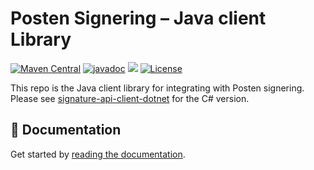 # Posten Signering – Java client Library
[![Maven Central](https://maven-badges.herokuapp.com/maven-central/no.digipost.signature/signature-api-client-java/badge.svg)](https://maven-badges.herokuapp.com/maven-central/no.digipost.signature/signature-api-client-java)
[![javadoc](https://javadoc.io/badge2/no.digipost.signature/signature-api-client-java/javadoc.svg?logo=java&color=yellow)](https://javadoc.io/doc/no.digipost.signature/signature-api-client-java)
![](https://github.com/digipost/signature-api-client-java/workflows/Build%20and%20deploy/badge.svg)
[![License](https://img.shields.io/badge/license-Apache%202-blue)](https://github.com/digipost/signature-api-client-java/blob/main/LICENCE)

This repo is the Java client library for integrating with Posten signering. Please see [signature-api-client-dotnet](https://github.com/digipost/signature-api-client-dotnet) for the C# version.

## 📕 Documentation

Get started by [reading the documentation](http://signering-docs.rtfd.io/).
